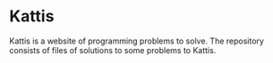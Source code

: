 # Kattis
Kattis is a website of programming problems to solve. The repository consists of files of solutions to some problems to Kattis.
